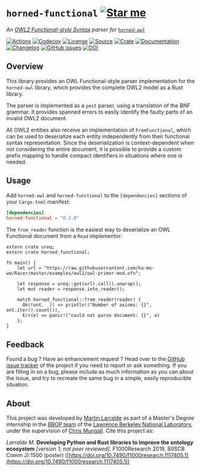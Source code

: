 # `horned-functional` [![Star me](https://img.shields.io/github/stars/fastobo/horned-functional.svg?style=social&label=Star&maxAge=3600)](https://github.com/fastobo/horned-functional/stargazers)

*An [OWL2 Functional-style Syntax](https://www.w3.org/TR/owl2-syntax/) parser for [`horned-owl`](https://github.com/phillord/horned-owl)*

[![Actions](https://img.shields.io/github/workflow/status/fastobo/horned-functional/Test?style=flat-square&maxAge=600)](https://github.com/fastobo/horned-functional/actions)
[![Codecov](https://img.shields.io/codecov/c/gh/fastobo/horned-functional/master.svg?style=flat-square&maxAge=600)](https://codecov.io/gh/fastobo/horned-functional)
[![License](https://img.shields.io/badge/license-MIT-blue.svg?style=flat-square&maxAge=2678400)](https://choosealicense.com/licenses/mit/)
[![Source](https://img.shields.io/badge/source-GitHub-303030.svg?maxAge=2678400&style=flat-square)](https://github.com/fastobo/horned-functional)
[![Crate](https://img.shields.io/crates/v/horned-functional.svg?maxAge=600&style=flat-square)](https://crates.io/crates/horned-functional)
[![Documentation](https://img.shields.io/badge/docs.rs-latest-4d76ae.svg?maxAge=2678400&style=flat-square)](https://docs.rs/horned-functional)
[![Changelog](https://img.shields.io/badge/keep%20a-changelog-8A0707.svg?maxAge=2678400&style=flat-square)](https://github.com/fastobo/horned-functional/blob/master/CHANGELOG.md)
[![GitHub issues](https://img.shields.io/github/issues/fastobo/horned-functional.svg?style=flat-square)](https://github.com/fastobo/horned-functional/issues)
[![DOI](https://img.shields.io/badge/doi-10.7490%2Ff1000research.1117405.1-brightgreen?style=flat-square&maxAge=31536000)](https://f1000research.com/posters/8-1500)


## Overview

This library provides an OWL Functional-style parser implementation for the
`horned-owl` library, which provides the complete OWL2 model as a Rust library.

The parser is implemented as a `pest` parser, using a translation of the BNF
grammar. It provides spanned errors to easily identify the faulty parts of an
invalid OWL2 document.

All OWL2 entities also receive an implementation of `FromFunctional`, which can
be used to deserialize each entity independently from their functional syntax
representation. Since the deserialization is context-dependent when not
considering the entire document, it is possible to provide a custom prefix
mapping to handle compact identifiers in situations where one is needed.


## Usage

Add `horned-owl` and `horned-functional` to the `[dependencies]` sections of
your `Cargo.toml` manifest:
```toml
[dependencies]
horned-functional = "0.2.0"
```

The `from_reader` function is the easiest way to deserialize an OWL Functional
document from a `Read` implementor:
```rust,no_run
extern crate ureq;
extern crate horned_functional;

fn main() {
    let url = "https://raw.githubusercontent.com/ha-mo-we/Racer/master/examples/owl2/owl-primer-mod.ofn";

    let response = ureq::get(url).call().unwrap();
    let mut reader = response.into_reader();

    match horned_functional::from_reader(reader) {
      Ok((ont, _)) => println!("Number of axioms: {}", ont.iter().count()),
      Err(e) => panic!("could not parse document: {}", e)
    };
}
```


## Feedback

Found a bug ? Have an enhancement request ? Head over to the
[GitHub issue tracker](https://github.com/fastobo/horned-functional/issues) of the project if
you need to report or ask something. If you are filling in on a bug, please include as much
information as you can about the issue, and try to recreate the same bug in a simple, easily
reproducible situation.


## About

This project was developed by [Martin Larralde](https://github.com/althonos)
as part of a Master's Degree internship in the [BBOP team](http://berkeleybop.org/) of the
[Lawrence Berkeley National Laboratory](https://www.lbl.gov/), under the supervision of
[Chris Mungall](http://biosciences.lbl.gov/profiles/chris-mungall/). Cite this project as:

*Larralde M.* **Developing Python and Rust libraries to improve the ontology ecosystem**
*\[version 1; not peer reviewed\].* F1000Research 2019, 8(ISCB Comm J):1500 (poster)
([https://doi.org/10.7490/f1000research.1117405.1](https://doi.org/10.7490/f1000research.1117405.1))
